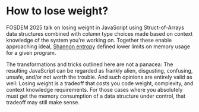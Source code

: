 # How to lose weight?

FOSDEM 2025 talk on losing weight in JavaScript using Struct-of-Arrays data
structures combined with column type choices made based on context knowledge of
the system you're working on. Together these enable approaching ideal,
[Shannon entropy](https://en.wikipedia.org/wiki/Entropy_(information_theory))
defined lower limits on memory usage for a given program.

The transformations and tricks outlined here are not a panacea: The resulting
JavaScript can be regarded as frankly alien, disgusting, confusing, unsafe,
and/or not worth the trouble. And such opinions are entirely valid as well:
Losing weight is a tradeoff that costs you code weight, complexity, and context
knowledge requirements. For those cases where you absolutely must get the memory
consumption of a data structure under control, that tradeoff may still make
sense.
